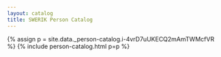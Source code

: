 ```yaml
---
layout: catalog
title: SWERIK Person Catalog
---
```

{% assign p = site.data._person-catalog.i-4vrD7uUKECQ2mAmTWMcfVR %}
{% include person-catalog.html p=p %}

